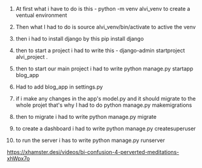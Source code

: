 1. At first what i have to do is  this - python -m venv alvi_venv
to create a ventual environment

2. Then what I had to do is source alvi_venv/bin/activate
to active the venv

3. then i had to install django by this pip install django

4. then to start a project i had to write this - django-admin startproject alvi_project .

5. then to start our main project i had to write python manage.py startapp blog_app

6. Had to add blog_app in settings.py

7. if i make any changes in the app's model.py and it should migrate to the whole projet that's why I had to do python manage.py makemigrations

8. then to migrate i had to write python manage.py migrate
 
9. to create a dashboard i had to write python manage.py createsuperuser

10. to run the server i has to write python manage.py runserver

https://xhamster.desi/videos/bi-confusion-4-perverted-meditations-xhWpx7o